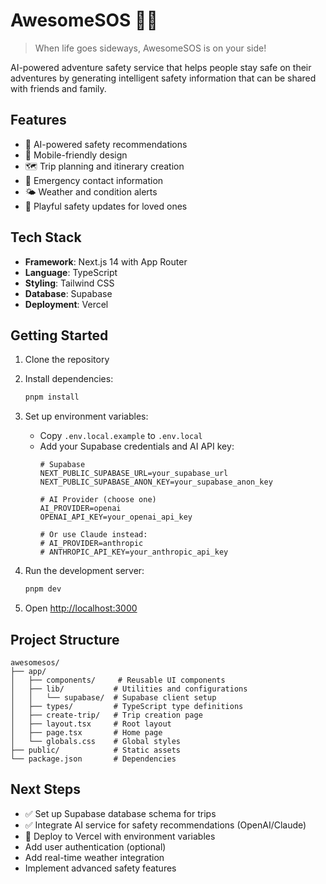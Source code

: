 # AwesomeSOS 🚨🎒

> When life goes sideways, AwesomeSOS is on your side!

AI-powered adventure safety service that helps people stay safe on their adventures by generating intelligent safety information that can be shared with friends and family.

## Features

- 🤖 AI-powered safety recommendations
- 📱 Mobile-friendly design
- 🗺️ Trip planning and itinerary creation
- 🚨 Emergency contact information
- 🌤️ Weather and condition alerts
- 💬 Playful safety updates for loved ones

## Tech Stack

- **Framework**: Next.js 14 with App Router
- **Language**: TypeScript
- **Styling**: Tailwind CSS
- **Database**: Supabase
- **Deployment**: Vercel

## Getting Started

1. Clone the repository
2. Install dependencies:
   ```bash
   pnpm install
   ```

3. Set up environment variables:
   - Copy `.env.local.example` to `.env.local`
   - Add your Supabase credentials and AI API key:
     ```
     # Supabase
     NEXT_PUBLIC_SUPABASE_URL=your_supabase_url
     NEXT_PUBLIC_SUPABASE_ANON_KEY=your_supabase_anon_key
     
     # AI Provider (choose one)
     AI_PROVIDER=openai
     OPENAI_API_KEY=your_openai_api_key
     
     # Or use Claude instead:
     # AI_PROVIDER=anthropic
     # ANTHROPIC_API_KEY=your_anthropic_api_key
     ```

4. Run the development server:
   ```bash
   pnpm dev
   ```

5. Open [http://localhost:3000](http://localhost:3000)

## Project Structure

```
awesomesos/
├── app/
│   ├── components/     # Reusable UI components
│   ├── lib/           # Utilities and configurations
│   │   └── supabase/  # Supabase client setup
│   ├── types/         # TypeScript type definitions
│   ├── create-trip/   # Trip creation page
│   ├── layout.tsx     # Root layout
│   ├── page.tsx       # Home page
│   └── globals.css    # Global styles
├── public/            # Static assets
└── package.json       # Dependencies
```

## Next Steps

- ✅ Set up Supabase database schema for trips
- ✅ Integrate AI service for safety recommendations (OpenAI/Claude)
- 🚀 Deploy to Vercel with environment variables
- Add user authentication (optional)
- Add real-time weather integration
- Implement advanced safety features